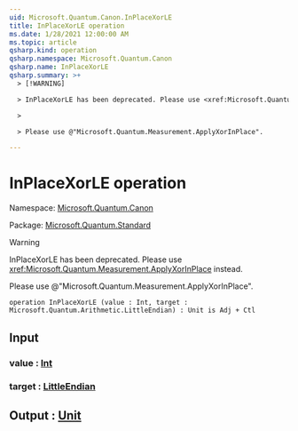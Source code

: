 ```yaml
---
uid: Microsoft.Quantum.Canon.InPlaceXorLE
title: InPlaceXorLE operation
ms.date: 1/28/2021 12:00:00 AM
ms.topic: article
qsharp.kind: operation
qsharp.namespace: Microsoft.Quantum.Canon
qsharp.name: InPlaceXorLE
qsharp.summary: >+
  > [!WARNING]

  > InPlaceXorLE has been deprecated. Please use <xref:Microsoft.Quantum.Measurement.ApplyXorInPlace> instead.

  >

  > Please use @"Microsoft.Quantum.Measurement.ApplyXorInPlace".

---
```


# InPlaceXorLE operation

Namespace: [Microsoft.Quantum.Canon](xref:Microsoft.Quantum.Canon)

Package: [Microsoft.Quantum.Standard](https://nuget.org/packages/Microsoft.Quantum.Standard)


> [!WARNING]
> InPlaceXorLE has been deprecated. Please use <xref:Microsoft.Quantum.Measurement.ApplyXorInPlace> instead.
>
> Please use @"Microsoft.Quantum.Measurement.ApplyXorInPlace".



```qsharp
operation InPlaceXorLE (value : Int, target : Microsoft.Quantum.Arithmetic.LittleEndian) : Unit is Adj + Ctl
```


## Input

### value : [Int](xref:microsoft.quantum.lang-ref.int)




### target : [LittleEndian](xref:Microsoft.Quantum.Arithmetic.LittleEndian)





## Output : [Unit](xref:microsoft.quantum.lang-ref.unit)

